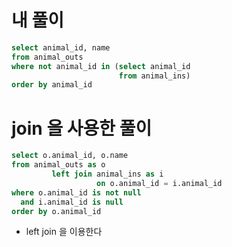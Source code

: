 # 내 풀이

```sql
select animal_id, name
from animal_outs
where not animal_id in (select animal_id
                        from animal_ins)
order by animal_id
```

# join 을 사용한 풀이
```sql
select o.animal_id, o.name
from animal_outs as o
         left join animal_ins as i
                   on o.animal_id = i.animal_id
where o.animal_id is not null
  and i.animal_id is null
order by o.animal_id

```
- left join 을 이용한다